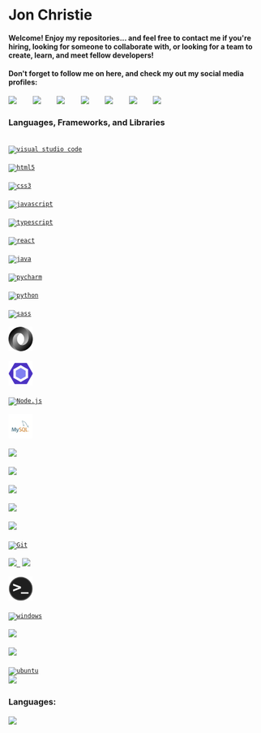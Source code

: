 # Jon Christie

#### Welcome! Enjoy my repositories... and feel free to contact me if you're hiring, looking for someone to collaborate with, or looking for a team to create, learn, and meet fellow developers!

#### Don't forget to follow me on here, and check my out my social media profiles:
[<code><img width="72px" src="https://img.icons8.com/color/48/000000/linkedin.png"/></code>](https://www.linkedin.com/jonchristie)       
[<code><img width="72px" src="https://img.icons8.com/color/48/000000/twitter--v2.png"/></code>](https://twitter.com/jonpchristie)       
[<code><img width="72px" src="https://img.icons8.com/color/48/000000/youtube-play.png"/></code>](https://www.youtube.com/channel/UC5GFnN-lv8Yuqc9O3b79k6g)       
[<code><img width="72px" src="https://img.icons8.com/color/48/000000/facebook.png"/></code>](https://www.facebook.com/jonpchristie)       
[<code><img width="72px" src="https://img.icons8.com/color/48/000000/instagram-new--v2.png"/></code>](https://www.instagram.com/fullstack11235)       
[<code><img width="72px" src="https://img.icons8.com/color/48/000000/soundcloud.png"/></code>](https://soundcloud.com/jonchristie#/)       
[<code><img width="72px" src="https://img.icons8.com/color/48/000000/spotify--v1.png"/></code>](https://open.spotify.com/artist/07S7aLfxH70VAX64g1WuFw?si=tlOj1OMBRLm-y4sY8Lox3Q)

 
### Languages, Frameworks, and Libraries
[<code>
<img alt="visual studio code" width="48px" src="https://img.icons8.com/fluent/240/000000/visual-studio-code-2019.png" />
</code>](https://code.visualstudio.com/)
[<code>
<img alt="html5" width="48px" src="https://img.icons8.com/color/240/000000/html-5.png">
</code>](https://developer.mozilla.org/en-US/docs/Web/HTML)
[<code>
<img alt="css3" width="48px" src="https://img.icons8.com/color/240/000000/css3.png">
</code>](https://developer.mozilla.org/en-US/docs/Web/CSS)
[<code>
<img alt="javascript" width="48px" src="https://img.icons8.com/color/240/000000/javascript.png" />
</code>](https://developer.mozilla.org/en-US/docs/Web/JavaScript)
[<code>
<img alt="typescript"  src="https://img.icons8.com/color/48/000000/typescript.png">
</code>](https://www.typescriptlang.org/)
[<code>
<img alt="react" width="48px" src="https://img.icons8.com/color/240/000000/react-native.png" />
</code>](https://reactjs.org/)
[<code>
<img alt="java" width="48px" src="https://img.icons8.com/color/240/000000/java-coffee-cup-logo.png">
</code>](https://docs.oracle.com/en/java/)
[<code>
<img alt="pycharm" width="48px" src="https://img.icons8.com/color/240/000000/pycharm.png" />
</code>](https://www.jetbrains.com/pycharm/)
[<code>
<img alt="python" width="48px" src="https://img.icons8.com/color/240/000000/python.png">
</code>](https://www.python.org/)
[<code>
<img alt="sass" width="48px" src="https://img.icons8.com/color/240/000000/sass.png">
</code>](https://sass-lang.com/)
[<code>
<img alt="json" width="48px" src="https://raw.githubusercontent.com/github/explore/80688e429a7d4ef2fca1e82350fe8e3517d3494d/topics/json/json.png">
</code>](https://www.json.org/json-en.html)
[<code>
<img alt="eslint" width="48px" src="https://raw.githubusercontent.com/github/explore/80688e429a7d4ef2fca1e82350fe8e3517d3494d/topics/eslint/eslint.png">
</code>](https://eslint.org/)
[<code>
<img alt="Node.js" width="48px" src="https://img.icons8.com/color/240/000000/nodejs.png">
</code>](https://nodejs.org/en/)
[<code>
<img alt="MySQL" width="48px" src="https://raw.githubusercontent.com/github/explore/80688e429a7d4ef2fca1e82350fe8e3517d3494d/topics/mysql/mysql.png">
</code>](https://dev.mysql.com/)
[<code>
<img src="https://img.icons8.com/color/48/000000/adobe-indesign.png"/>
</code>](https://www.adobe.com/creativecloud.html)
[<code>
<img src="https://img.icons8.com/fluent/48/000000/adobe-photoshop.png"/>
</code>](https://www.adobe.com/creativecloud.html)
[<code>
<img src="https://img.icons8.com/fluent/48/000000/adobe-dreamweaver.png"/>
</code>](https://www.adobe.com/creativecloud.html)
[<code>
<img src="https://img.icons8.com/fluent/48/000000/adobe-illustrator.png"/>
</code>](https://www.adobe.com/creativecloud.html)
[<code>
<img src="https://img.icons8.com/ios/50/ffffff/markdown--v2.png"/>
</code>](https://www.markdownguide.org/)
[<code>
<img alt="Git" width="48px" src="https://img.icons8.com/color/240/000000/git.png">
</code>](https://git-scm.com/)
[<code>
<img src="https://img.icons8.com/ios/50/ffffff/github.png"/>
</code>](https://github.com/)
[<code><img src="https://img.icons8.com/color/48/000000/heroku.png"/>
</code>](www.heroku.com)
[<code>
<img alt="terminal" width="48px" src="https://raw.githubusercontent.com/github/explore/80688e429a7d4ef2fca1e82350fe8e3517d3494d/topics/terminal/terminal.png">
</code>](https://docs.microsoft.com/en-us/windows/terminal/)
[<code>
<img alt="windows" width="48px" src="https://img.icons8.com/color/240/000000/windows-10.png">
</code>](https://www.microsoft.com/en-us/windows)
[<code>
<img width="48px" src="https://img.icons8.com/windows/32/ffffff/amazon-web-services.png"/>
</code>](aws.com)
[<code>
<img src="https://img.icons8.com/color/48/000000/mac-os.png"/>
</code>](https://www.apple.com/)
[<code>
<img alt="ubuntu" width="48px" src="https://img.icons8.com/color/96/000000/ubuntu--v1.png">
</code>](https://ubuntu.com/)
[<code><img src="https://img.icons8.com/color/48<!--  -->/000000/mongodb.png"/>
</code>](www.mongodb.com)


<!-- ### Stats:
<a href="https://github.com/mathcodes">
<img align="center" alt="Jon's Github Stats" src="https://github-readme-stats.codestackr.vercel.app/api?username=mathcodes&show_icons=true&hide_border=true&count_private=true&include_all_commits=true&theme=radical" /></a> -->

### Languages:
<a href="https://github.com/mathcodes">
  <img align="center" src="https://github-readme-stats.anuraghazra1.vercel.app/api/top-langs/?username=mathcodes&layout=compact&theme=radical" />
</a>

 
